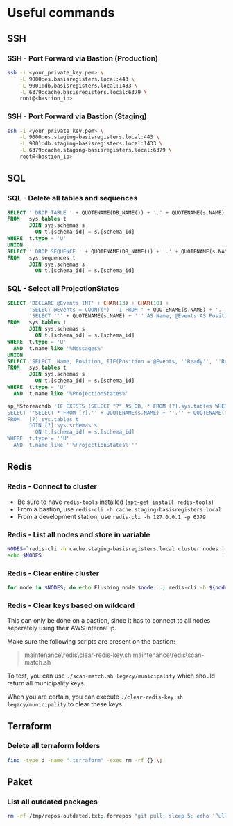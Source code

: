 # Useful commands

## SSH

### SSH - Port Forward via Bastion (Production)

```bash
ssh -i <your_private_key.pem> \
    -L 9000:es.basisregisters.local:443 \
    -L 9001:db.basisregisters.local:1433 \
    -L 6379:cache.basisregisters.local:6379 \
    root@<bastion_ip>
```

### SSH - Port Forward via Bastion (Staging)

```bash
ssh -i <your_private_key.pem> \
    -L 9000:es.staging-basisregisters.local:443 \
    -L 9001:db.staging-basisregisters.local:1433 \
    -L 6379:cache.staging-basisregisters.local:6379 \
    root@<bastion_ip>
```

## SQL

### SQL - Delete all tables and sequences

```sql
SELECT ' DROP TABLE ' + QUOTENAME(DB_NAME()) + '.' + QUOTENAME(s.NAME) + '.' + QUOTENAME(t.NAME) + '; '
FROM   sys.tables t
       JOIN sys.schemas s
         ON t.[schema_id] = s.[schema_id]
WHERE  t.type = 'U'
UNION
SELECT ' DROP SEQUENCE ' + QUOTENAME(DB_NAME()) + '.' + QUOTENAME(s.NAME) + '.' + QUOTENAME(t.NAME) + '; '
FROM   sys.sequences t
       JOIN sys.schemas s
         ON t.[schema_id] = s.[schema_id]
```

### SQL - Select all ProjectionStates

```sql
SELECT 'DECLARE @Events INT' + CHAR(13) + CHAR(10) +
       'SELECT @Events = COUNT(*) - 1 FROM ' + QUOTENAME(s.NAME) + '.' + QUOTENAME(t.NAME) + CHAR(13) + CHAR(10) +
       'SELECT ''' + QUOTENAME(s.NAME) + ''' AS Name, @Events AS Position, '''' As Status UNION' + CHAR(13) + CHAR(10)
FROM   sys.tables t
       JOIN sys.schemas s
         ON t.[schema_id] = s.[schema_id]
WHERE  t.type = 'U'
  AND  t.name like '%Messages%'
UNION
SELECT 'SELECT  Name, Position, IIF(Position = @Events, ''Ready'', ''Running'') AS Status FROM ' + QUOTENAME(s.NAME) + '.' + QUOTENAME(t.NAME) + ' UNION '
FROM   sys.tables t
       JOIN sys.schemas s
         ON t.[schema_id] = s.[schema_id]
WHERE  t.type = 'U'
  AND  t.name like '%ProjectionStates%'
```

```sql
sp_MSforeachdb 'IF EXISTS (SELECT "?" AS DB, * FROM [?].sys.tables WHERE name like ''%ProjectionStates%'')
SELECT ''SELECT * FROM [?].'' + QUOTENAME(s.NAME) + ''.'' + QUOTENAME(t.NAME) + ''; ''
FROM   [?].sys.tables t
       JOIN [?].sys.schemas s
         ON t.[schema_id] = s.[schema_id]
WHERE  t.type = ''U''
  AND  t.name like ''%ProjectionStates%'''
```

## Redis

### Redis - Connect to cluster

* Be sure to have `redis-tools` installed (`apt-get install redis-tools`)
* From a bastion, use `redis-cli -h cache.staging-basisregisters.local`
* From a development station, use `redis-cli -h 127.0.0.1 -p 6379`

### Redis - List all nodes and store in variable

```bash
NODES=`redis-cli -h cache.staging-basisregisters.local cluster nodes | cut -f2 -d' '`
echo $NODES
```

### Redis - Clear entire cluster

```bash
for node in $NODES; do echo Flushing node $node...; redis-cli -h ${node%:*} -p ${node##*:} flushall; done
```

### Redis - Clear keys based on wildcard

This can only be done on a bastion, since it has to connect to all nodes seperately using their AWS internal ip.

Make sure the following scripts are present on the bastion:

> maintenance\redis\clear-redis-key.sh
> maintenance\redis\scan-match.sh

To test, you can use `./scan-match.sh legacy/municipality` which should return all municipality keys.

When you are certain, you can execute `./clear-redis-key.sh legacy/municipality` to clear these keys.

## Terraform

### Delete all terraform folders

```bash
find -type d -name ".terraform" -exec rm -rf {} \;
```

## Paket

### List all outdated packages

```bash
rm -rf /tmp/repos-outdated.txt; forrepos "git pull; sleep 5; echo 'Pulled '(pwd); echo (pwd) >> /tmp/repos-outdated.txt; mono .paket/paket.exe outdated --ignore-constraints | awk '/Outdated packages found:/,/Performance:/' >> /tmp/repos-outdated.txt; sleep 5; echo >> /tmp/repos-outdated.txt; echo 'Outdated '(pwd);"; echo 'Outdated check done!!'
```
